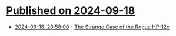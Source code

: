 # [Published on 2024-09-18](index.md)

* [2024-09-18, 20:58:00](https://soylentnews.org/article.pl?sid=24/09/18/0640204&from=rss) - [The Strange Case of the Rogue HP-12c](https://soylentnews.org/article.pl?sid=24/09/18/0640204&from=rss)
